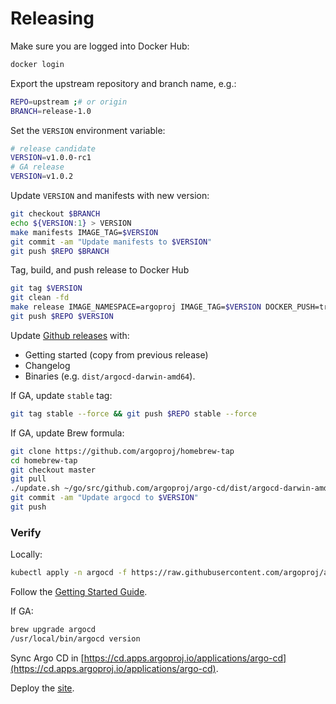 # Releasing

Make sure you are logged into Docker Hub:

```bash
docker login
```

Export the upstream repository and branch name, e.g.:

```bash
REPO=upstream ;# or origin 
BRANCH=release-1.0
```

Set the `VERSION` environment variable:

```bash 
# release candidate
VERSION=v1.0.0-rc1
# GA release
VERSION=v1.0.2
```

Update `VERSION` and manifests with new version:

```bash
git checkout $BRANCH
echo ${VERSION:1} > VERSION
make manifests IMAGE_TAG=$VERSION
git commit -am "Update manifests to $VERSION"
git push $REPO $BRANCH
```

Tag, build, and push release to Docker Hub

```bash
git tag $VERSION
git clean -fd
make release IMAGE_NAMESPACE=argoproj IMAGE_TAG=$VERSION DOCKER_PUSH=true
git push $REPO $VERSION
```

Update [Github releases](https://github.com/argoproj/argo-cd/releases) with:

* Getting started (copy from previous release)
* Changelog
* Binaries (e.g. `dist/argocd-darwin-amd64`).


If GA, update `stable` tag:

```bash
git tag stable --force && git push $REPO stable --force
```

If GA, update Brew formula:

```bash
git clone https://github.com/argoproj/homebrew-tap
cd homebrew-tap
git checkout master
git pull
./update.sh ~/go/src/github.com/argoproj/argo-cd/dist/argocd-darwin-amd64
git commit -am "Update argocd to $VERSION"
git push
```

### Verify

Locally:

```bash
kubectl apply -n argocd -f https://raw.githubusercontent.com/argoproj/argo-cd/$VERSION/manifests/install.yaml
```

Follow the [Getting Started Guide](../getting_started/).

If GA:

```bash
brew upgrade argocd
/usr/local/bin/argocd version
```

Sync Argo CD in [https://cd.apps.argoproj.io/applications/argo-cd](https://cd.apps.argoproj.io/applications/argo-cd).

Deploy the [site](site.md).
